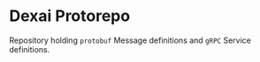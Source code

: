 # Dexai Protorepo

Repository holding `protobuf` Message definitions and `gRPC` Service definitions.
